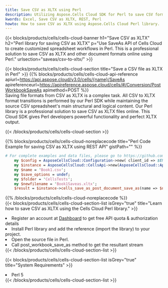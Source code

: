 ```yaml
---
title: Save CSV as XLTX using Perl 
description: Utilizing Aspose.Cells Cloud SDK for Perl to save CSV format file as XLTX format file. 
kwords: Excel, Save CSV as XLTX, REST, Perl
howto: How to save CSV as XLTX using Aspose.Cells Cloud Perl library.
---
```



{{< blocks/products/cells/cells-cloud-banner h1="Save CSV as XLTX" h2="Perl library for saving CSV as XLTX" p="Use SaveAs API of Cells Cloud to create customized spreadsheet workflows in Perl. This is a professional solution to save CSV as XLTX and other document formats online using Perl." urlsection="saveas/csv-to-xltx/" >}}

{{< blocks/products/cells/cells-cloud-section  title="Save a CSV file as XLTX in Perl" >}}
{{% blocks/products/cells/cells-cloud-api-reference  apiurl=https://api.aspose.cloud/v3.0/cells/{name}/SaveAs  apireferenceurl=https://apireference.aspose.cloud/cells/#/Conversion/PostWorkbookSaveAs  apimethod=POST %}}
<br/>
Saving file formats from CSV as XLTX is a complex task. All CSV to XLTX format transitions is performed by our Perl SDK while maintaining the source CSV spreadsheet's main structural and logical content. Our Perl library is a professional solution to save CSV as XLTX files online. This Cloud SDK gives Perl developers powerful functionality and perfect XLTX output.

{{< /blocks/products/cells/cells-cloud-section >}}

{{% blocks/products/cells/cells-cloud-noreplacecode title="Perl Code Example for saving CSV as XLTX using REST API" gistPath="" %}}
  
```perl
# For complete examples and data files, please go to https://github.com/aspose-cells-cloud/aspose-cells-cloud-perl/
    my $config = AsposeCellsCloud::Configuration->new( client_id => $ENV{'ProductClientId'}, client_secret => $ENV{'ProductClientSecret'});
    my $instance = AsposeCellsCloud::CellsApi->new(AsposeCellsCloud::ApiClient->new( $config));
    my $name = 'Book1.csv';
    my $save_options = undef;
    my $folder = 'CellsTests';
    my $newfilename = 'Book1Saveas.xltx';
    $result = $instance->cells_save_as_post_document_save_as(name => $name,save_options => $save_options, newfilename => $newfilename, folder => $folder);
```
  
{{% /blocks/products/cells/cells-cloud-noreplacecode  %}}
<br/>
{{< blocks/products/cells/cells-cloud-section-list isGrey="true"  title="Learn how to save CSV as XLTX using the Cells Cloud Perl library." >}}
<li>Register an account at <a href="https://dashboard.aspose.cloud/">Dashboard</a> to get free API quota & authorization details</li>
<li>Install Perl library and add the reference (import the library) to your project.</li>
<li>Open the source file in Perl.</li>
<li>Call post_workbook_save_as method to get the resultant stream</li>
{{< /blocks/products/cells/cells-cloud-section-list >}}

{{< blocks/products/cells/cells-cloud-section-list isGrey="true"  title="System Requirements" >}}
<li>Perl 5</li>
{{< /blocks/products/cells/cells-cloud-section-list >}}

